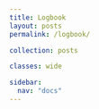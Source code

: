 ```yaml
---
title: Logbook
layout: posts
permalink: /logbook/

collection: posts

classes: wide

sidebar:
  nav: "docs"
---
```


